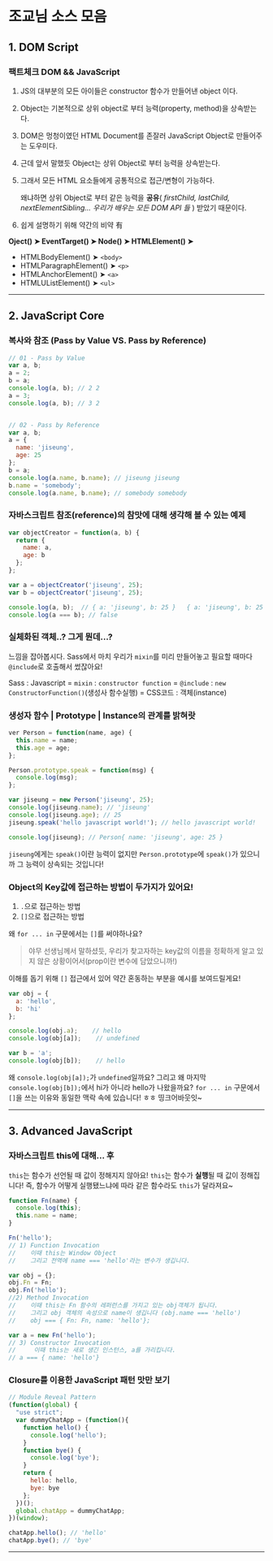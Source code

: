 # 조교님 소스 모음

## 1. DOM Script

### 팩트체크 DOM && JavaScript

1. JS의 대부분의 모든 아이들은 constructor 함수가 만들어낸  object 이다.

2. Object는 기본적으로 상위 object로 부터 능력(property, method)을 상속받는다.

3. DOM은 멍청이였던 HTML Document를 존잘러 JavaScript Object로 만들어주는 도우미다.

4. 근데 앞서 말했듯 Object는 상위 Object로 부터 능력을 상속받는다.

5. 그래서 모든 HTML 요소들에게 공통적으로 접근/변형이 가능하다.

   왜냐하면 상위 Object로 부터 같은 능력을 **공유**( _firstChild, lastChild, nextElementSibling... 우리가 배우는 모든 DOM API 들_ ) 받았기 때문이다.

6. 쉽게 설명하기 위해 약간의 비약 有




**Oject()    ➤    EventTarget()    ➤    Node()    ➤    HTMLElement()    ➤**

- HTMLBodyElement()    ➤    ```<body>```
- HTMLParagraphElement()    ➤    ```<p>```
- HTMLAnchorElement()    ➤    ```<a>```
- HTMLUListElement()    ➤    ```<ul>```






---

## 2. JavaScript Core

### 복사와 참조 (Pass by Value VS. Pass by Reference)

```javascript
// 01 - Pass by Value
var a, b;
a = 2;
b = a;
console.log(a, b); // 2 2
a = 3;
console.log(a, b); // 3 2


// 02 - Pass by Reference
var a, b;
a = {
  name: 'jiseung',
  age: 25
};
b = a;
console.log(a.name, b.name); // jiseung jiseung
b.name = 'somebody';
console.log(a.name, b.name); // somebody somebody
```







### 자바스크립트 참조(reference)의 참맛에 대해 생각해 볼 수 있는 예제

```javascript
var objectCreator = function(a, b) {
  return {
    name: a,
    age: b
  };
};

var a = objectCreator('jiseung', 25);
var b = objectCreator('jiseung', 25);

console.log(a, b); 	// { a: 'jiseung', b: 25 }   { a: 'jiseung', b: 25 }
console.log(a === b); // false
```





### 실체화된 객체..? 그게 뭔데...?

느낌을 잡아봅시다. Sass에서 마치 우리가 `mixin`를 미리 만들어놓고 필요할 때마다 `@include`로 호출해서 썼잖아요!

Sass : Javascript
= `mixin` : `constructor function`
= `@include` : `new ConstructorFunction()`(생성사 함수실행)
= CSS코드 : 객체(instance)





### 생성자 함수 | Prototype | Instance의 관계를 밝혀랏

```javascript
ver Person = function(name, age) {
  this.name = name;
  this.age = age;
};

Person.prototype.speak = function(msg) {
  console.log(msg);
};

var jiseung = new Person('jiseung', 25);
console.log(jiseung.name); // 'jiseung'
console.log(jiseung.age); // 25
jiseung.speak('hello javascript world!'); // hello javascript world!

console.log(jiseung); // Person{ name: 'jiseung', age: 25 }
```

`jiseung`에게는 `speak()`이란 능력이 없지만 `Person.prototype`에 `speak()`가 있으니까 그 능력이 상속되는 것입니다!





### Object의 Key값에 접근하는 방법이 두가지가 있어요!

1. `.`으로 접근하는 방법
2. `[]`으로 접근하는 방법



왜 `for ... in` 구문에서는 `[]`를 써야하나요?

> 야무 선생님께서 말하셨듯, 우리가 찾고자하는 key값의 이름을 정확하게 알고 있지 않은 상황이어서(prop이란 변수에 담았으니까!)

이해를 돕기 위해 `[]` 접근에서 있어 약간 혼동하는 부분을 예시를 보여드릴게요!

```javascript
var obj = {
  a: 'hello',
  b: 'hi'
};

console.log(obj.a);    // hello
console.log(obj[a]);    // undefined

var b = 'a';
console.log(obj[b]);    // hello
```

왜 `console.log(obj[a]);`가 `undefined`일까요?
그리고 왜 마지막 `console.log(obj[b]);`에서 hi가 아니라 hello가 나왔을까요?
`for ... in` 구문에서 `[]`을 쓰는 이유와 동일한 맥락 속에 있습니다! ㅎㅎ 띵크어바웃잇~





------



## 3. Advanced JavaScript



### 자바스크립트 this에 대해... 후

`this`는 함수가 선언될 때 값이 정해지지 않아요! `this`는 함수가 **실행**될 때 값이 정해집니다!
즉, 함수가 어떻게 실행됐느냐에 따라 같은 함수라도 `this`가 달라져요~

```javascript
function Fn(name) {
  console.log(this);
  this.name = name;
}

Fn('hello');
// 1) Function Invocation
//    이때 this는 Window Object
//    그리고 전역에 name === 'hello'라는 변수가 생깁니다.

var obj = {};
obj.Fn = Fn;
obj.Fn('hello');
//2) Method Invocation
//    이때 this는 Fn 함수의 레퍼런스를 가지고 있는 obj객체가 됩니다.
//    그리고 obj 객체의 속성으로 name이 생깁니다 (obj.name === 'hello')
//    obj === { Fn: Fn, name: 'hello'};

var a = new Fn('hello');
// 3) Constructor Invocation
//     이때 this는 새로 생긴 인스턴스, a를 가리킵니다.
// a === { name: 'hello'}
```





### Closure를 이용한 JavaScript 패턴 맛만 보기

```javascript
// Module Reveal Pattern
(function(global) {
  "use strict";
  var dummyChatApp = (function(){
    function hello() {
      console.log('hello');
    }
    function bye() {
      console.log('bye');
    }
    return {
      hello: hello,
      bye: bye
    };
  })();
  global.chatApp = dummyChatApp;
})(window);

chatApp.hello(); // 'hello'
chatApp.bye(); // 'bye'
```





---